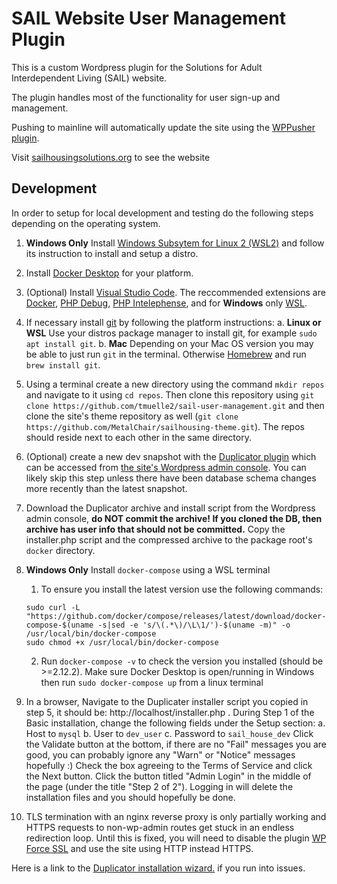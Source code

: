 # SAIL Website User Management Plugin

This is a custom Wordpress plugin for the Solutions for Adult Interdependent Living (SAIL) website.

The plugin handles most of the functionality for user sign-up and management.

Pushing to mainline will automatically update the site using the [WPPusher plugin](https://wppusher.com/).

Visit [sailhousingsolutions.org](https://sailhousingsolutions.org) to see the website

## Development

In order to setup for local development and testing do the following steps depending on the operating system.

1. **Windows Only** Install [Windows Subsytem for Linux 2 (WSL2)](https://docs.microsoft.com/en-us/windows/wsl/) and follow its instruction to install and setup a distro.
2. Install [Docker Desktop](https://docs.docker.com/compose/install/) for your platform.
3. (Optional) Install [Visual Studio Code](https://code.visualstudio.com/). The reccommended extensions are [Docker](https://marketplace.visualstudio.com/items?itemName=ms-azuretools.vscode-docker), [PHP Debug](https://marketplace.visualstudio.com/items?itemName=xdebug.php-debug), [PHP Intelephense](https://marketplace.visualstudio.com/items?itemName=bmewburn.vscode-intelephense-client), and for **Windows** only [WSL](https://marketplace.visualstudio.com/items?itemName=ms-vscode-remote.remote-wsl).
1. If necessary install [git](https://git-scm.com/) by following the platform instructions:
    a. **Linux or WSL** Use your distros package manager to install git, for example `sudo apt install git`.
    b. **Mac** Depending on your Mac OS version you may be able to just run `git` in the terminal.  Otherwise [Homebrew](https://brew.sh/) and run `brew install git`.
2. Using a terminal create a new directory using the command `mkdir repos` and navigate to it using `cd repos`. Then clone this repository using `git clone https://github.com/tmuelle2/sail-user-management.git` and then clone the site's theme repository as well (`git clone https://github.com/MetalChair/sailhousing-theme.git`). The repos should reside next to each other in the same directory.
2. (Optional) create a new dev snapshot with the [Duplicator plugin](https://snapcreek.com/duplicator/docs/quick-start) which can be accessed from [the site's Wordpress admin console](https://sailhousingsolutions.org/wp-admin/admin.php?page=duplicator). You can likely skip this step unless there have been database schema changes more recently than the latest snapshot.
3. Download the Duplicator archive and install script from the Wordpress admin console, **do NOT commit the archive! If you cloned the DB, then archive has user info that should not be committed.** Copy the installer.php script and the compressed archive to the package root's `docker` directory.
4. **Windows Only** Install `docker-compose` using a WSL terminal
    1. To ensure you install the latest version use the following commands:

    ```
    sudo curl -L "https://github.com/docker/compose/releases/latest/download/docker-compose-$(uname -s|sed -e 's/\(.*\)/\L\1/')-$(uname -m)" -o /usr/local/bin/docker-compose
    sudo chmod +x /usr/local/bin/docker-compose
    ```

    2. Run `docker-compose -v` to check the version you installed (should be >=2.12.2). Make sure Docker Desktop is open/running in Windows then run `sudo docker-compose up` from a linux terminal
6. In a browser, Navigate to the Duplicater installer script you copied in step 5, it should be: http://localhost/installer.php . During Step 1 of the Basic installation, change the following fields under the Setup section:
    a. Host to `mysql`
    b. User to `dev_user`
    c. Password to `sail_house_dev`
Click the Validate button at the bottom, if there are no "Fail" messages you are good, you can probably ignore any "Warn" or "Notice" messages hopefully :) Check the box agreeing to the Terms of Service and click the Next button. Click the button titled "Admin Login" in the middle of the page (under the title "Step 2 of 2"). Logging in will delete the installation files and you should hopefully be done.
7. TLS termination with an nginx reverse proxy is only partially working and HTTPS requests to non-wp-admin routes get stuck in an endless redirection loop.  Until this is fixed, you will need to disable the plugin [WP Force SSL](http://localhost/wp-admin/plugins.php) and use the site using HTTP instead HTTPS.

Here is a link to the [Duplicator installation wizard.](https://snapcreek.com/duplicator/docs/quick-start/) if you run into issues.
